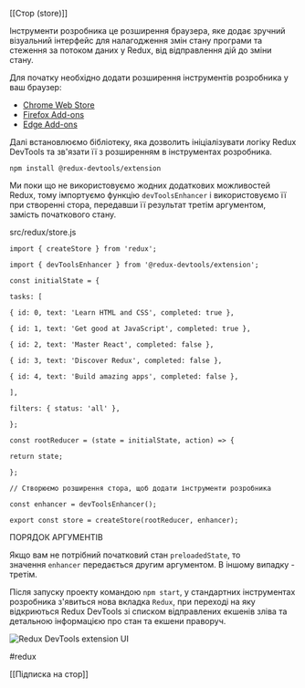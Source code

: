 [[Стор (store)]]

Інструменти розробника це розширення браузера, яке додає зручний візуальний інтерфейс для налагодження змін стану програми та стеження за потоком даних у Redux, від відправлення дій до зміни стану.

Для початку необхідно додати розширення інструментів розробника у ваш браузер:

-   [Chrome Web Store](https://chrome.google.com/webstore/detail/redux-devtools/lmhkpmbekcpmknklioeibfkpmmfibljd)
-   [Firefox Add-ons](https://addons.mozilla.org/en-US/firefox/addon/reduxdevtools/)
-   [Edge Add-ons](https://microsoftedge.microsoft.com/addons/detail/redux-devtools/nnkgneoiohoecpdiaponcejilbhhikei)

Далі встановлюємо бібліотеку, яка дозволить ініціалізувати логіку Redux DevTools та зв'язати її з розширенням в інструментах розробника.

```
npm install @redux-devtools/extension
```

Ми поки що не використовуємо жодних додаткових можливостей Redux, тому імпортуємо функцію `devToolsEnhancer` і використовуємо її при створенні стора, передавши її результат третім аргументом, замість початкового стану.

src/redux/store.js

```
import { createStore } from 'redux';

import { devToolsEnhancer } from '@redux-devtools/extension';

const initialState = {

tasks: [

{ id: 0, text: 'Learn HTML and CSS', completed: true },

{ id: 1, text: 'Get good at JavaScript', completed: true },

{ id: 2, text: 'Master React', completed: false },

{ id: 3, text: 'Discover Redux', completed: false },

{ id: 4, text: 'Build amazing apps', completed: false },

],

filters: { status: 'all' },

};

const rootReducer = (state = initialState, action) => {

return state;

};

// Створюємо розширення стора, щоб додати інструменти розробника

const enhancer = devToolsEnhancer();

export const store = createStore(rootReducer, enhancer);
```

ПОРЯДОК АРГУМЕНТІВ

Якщо вам не потрібний початковий стан `preloadedState`, то значення `enhancer` передається другим аргументом. В іншому випадку - третім.

Після запуску проекту командою `npm start`, у стандартних інструментах розробника з'явиться нова вкладка `Redux`, при переході на яку відкриються Redux DevTools зі списком відправлених екшенів зліва та детальною інформацією про стан та екшени праворуч.

![Redux DevTools extension UI](https://textbook.edu.goit.global/react-zr7b4k/v1/uk/img/lesson-11/devtools.png)

#redux 

[[Підписка на стор]]


